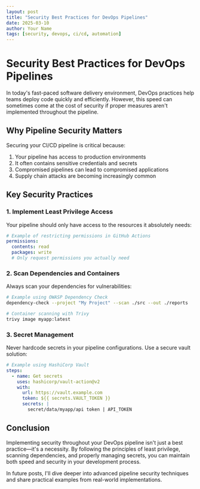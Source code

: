 ```yaml
---
layout: post
title: "Security Best Practices for DevOps Pipelines"
date: 2025-03-10
author: Your Name
tags: [security, devops, ci/cd, automation]
---
```


# Security Best Practices for DevOps Pipelines

In today's fast-paced software delivery environment, DevOps practices help teams deploy code quickly and efficiently. However, this speed can sometimes come at the cost of security if proper measures aren't implemented throughout the pipeline.

## Why Pipeline Security Matters

Securing your CI/CD pipeline is critical because:

1. Your pipeline has access to production environments
2. It often contains sensitive credentials and secrets
3. Compromised pipelines can lead to compromised applications
4. Supply chain attacks are becoming increasingly common

## Key Security Practices

### 1. Implement Least Privilege Access

Your pipeline should only have access to the resources it absolutely needs:

```yaml
# Example of restricting permissions in GitHub Actions
permissions:
  contents: read
  packages: write
  # Only request permissions you actually need
```

### 2. Scan Dependencies and Containers

Always scan your dependencies for vulnerabilities:

```bash
# Example using OWASP Dependency Check
dependency-check --project "My Project" --scan ./src --out ./reports

# Container scanning with Trivy
trivy image myapp:latest
```

### 3. Secret Management

Never hardcode secrets in your pipeline configurations. Use a secure vault solution:

```yaml
# Example using HashiCorp Vault
steps:
  - name: Get secrets
    uses: hashicorp/vault-action@v2
    with:
      url: https://vault.example.com
      token: ${{ secrets.VAULT_TOKEN }}
      secrets: |
        secret/data/myapp/api token | API_TOKEN
```

## Conclusion

Implementing security throughout your DevOps pipeline isn't just a best practice—it's a necessity. By following the principles of least privilege, scanning dependencies, and properly managing secrets, you can maintain both speed and security in your development process.

In future posts, I'll dive deeper into advanced pipeline security techniques and share practical examples from real-world implementations.